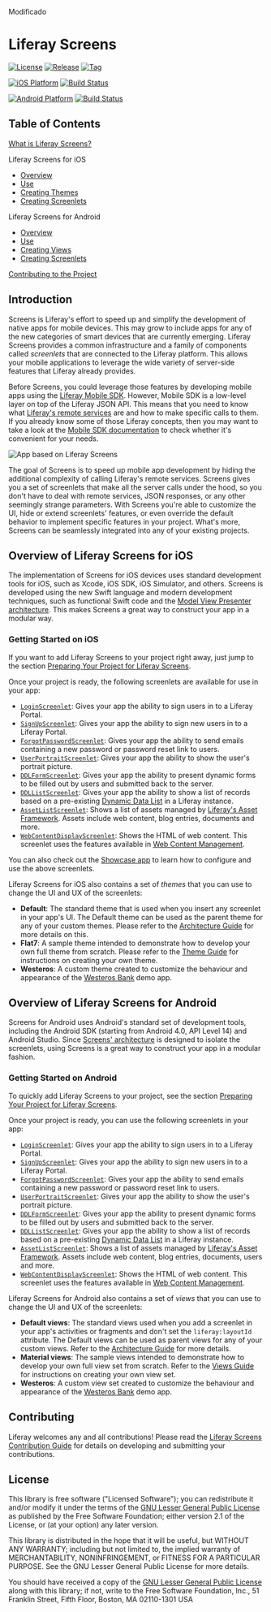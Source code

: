 Modificado
# Liferay Screens

[![License](http://img.shields.io/badge/license-LGPL_2.1-red.svg?style=flat-square)](http://opensource.org/licenses/LGPL-2.1) [![Release](http://img.shields.io/badge/release-Beta_3-orange.svg?style=flat-square)](https://github.com/liferay/liferay-screens/releases/) [![Tag](http://img.shields.io/github/tag/liferay/liferay-screens.svg?style=flat-square)](https://github.com/liferay/liferay-screens/tags/)

[![iOS Platform](http://img.shields.io/badge/platform-iOS_7+-blue.svg?style=flat-square)](https://github.com/liferay/liferay-screens/tree/master/ios) [![Build Status](http://img.shields.io/travis/liferay/liferay-screens.svg?style=flat-square)](https://travis-ci.org/liferay/liferay-screens/)

[![Android Platform](http://img.shields.io/badge/platform-Android_4.0-green.svg?style=flat-square)](https://github.com/liferay/liferay-screens/tree/master/android) [![Build Status](http://img.shields.io/travis/liferay/liferay-screens.svg?style=flat-square)](https://travis-ci.org/liferay/liferay-screens/)

## Table of Contents

[What is Liferay Screens?](#introduction)

Liferay Screens for iOS
- [Overview](#overview-of-liferay-screens-for-ios)
- [Use](ios/README.md)
- [Creating Themes](ios/Documentation/theme_creation.md)
- [Creating Screenlets](ios/Documentation/screenlet_creation.md)

Liferay Screens for Android
- [Overview](#overview-of-liferay-screens-for-android)
- [Use](android/README.md)
- [Creating Views](android/documentation/view_creation.md)
- [Creating Screenlets](android/documentation/screenlet_creation.md)

[Contributing to the Project](CONTRIBUTING.md)

## Introduction

Screens is Liferay's effort to speed up and simplify the development of native apps for mobile devices. This may grow to include apps for any of the new categories of smart devices that are currently emerging. Liferay Screens provides a common infrastructure and a family of components called *screenlets* that are connected to the Liferay platform. This allows your mobile applications to leverage the wide variety of server-side features that Liferay already provides.

Before Screens, you could leverage those features by developing mobile apps using the [Liferay Mobile SDK](https://www.liferay.com/community/liferay-projects/liferay-mobile-sdk/overview). However, Mobile SDK is a low-level layer on top of the Liferay JSON API. This means that you need to know what [Liferay's remote services](https://www.liferay.com/documentation/liferay-portal/6.2/development/-/ai/accessing-services-remotely-liferay-portal-6-2-dev-guide-05-en) are and how to make specific calls to them. If you already know some of those Liferay concepts, then you may want to take a look at the [Mobile SDK documentation](https://dev.liferay.com/develop/tutorials/-/knowledge_base/6-2/mobile) to check whether it's convenient for your needs.

![App based on Liferay Screens](ios/Documentation/Images/screens-phone.png)

The goal of Screens is to speed up mobile app development by hiding the additional complexity of calling Liferay's remote services. Screens gives you a set of screenlets that make all the server calls under the hood, so you don't have to deal with remote services, JSON responses, or any other seemingly strange parameters. With Screens you're able to customize the UI, hide or extend screenlets' features, or even override the default behavior to implement specific features in your project. What's more, Screens can be seamlessly integrated into any of your existing projects.

## Overview of Liferay Screens for iOS

The implementation of Screens for iOS devices uses standard development tools for iOS, such as Xcode, iOS SDK, iOS Simulator, and others. Screens is developed using the new Swift language and modern development techniques, such as functional Swift code and the [Model View Presenter architecture](http://en.wikipedia.org/wiki/Model%E2%80%93view%E2%80%93presenter). This makes Screens a great way to construct your app in a modular way.

### Getting Started on iOS

If you want to add Liferay Screens to your project right away, just jump to the section [Preparing Your Project for Liferay Screens](ios#preparing-your-project-for-liferay-screens).

Once your project is ready, the following screenlets are available for use in your app:

- [`LoginScreenlet`](ios/Documentation/LoginScreenlet.md): Gives your app the ability to sign users in to a Liferay Portal.
- [`SignUpScreenlet`](ios/Documentation/SignUpScreenlet.md): Gives your app the ability to sign new users in to a Liferay Portal.
- [`ForgotPasswordScreenlet`](ios/Documentation/ForgotPasswordScreenlet.md): Gives your app the ability to send emails containing a new password or password reset link to users.
- [`UserPortraitScreenlet`](ios/Documentation/UserPortraitScreenlet.md): Gives your app the ability to show the user's portrait picture.
- [`DDLFormScreenlet`](ios/Documentation/DDLFormScreenlet.md): Gives your app the ability to present dynamic forms to be filled out by users and submitted back to the server.
- [`DDLListScreenlet`](ios/Documentation/DDLListScreenlet.md): Gives your app the ability to show a list of records based on a pre-existing [Dynamic Data List](https://dev.liferay.com/discover/portal/-/knowledge_base/6-2/using-web-forms-and-dynamic-data-lists) in a Liferay instance.
- [`AssetListScreenlet`](ios/Documentation/AssetListScreenlet.md): Shows a list of assets managed by [Liferay's Asset Framework](https://www.liferay.com/documentation/liferay-portal/6.2/development/-/ai/asset-framework-liferay-portal-6-2-dev-guide-06-en). Assets include web content, blog entries, documents and more.
- [`WebContentDisplayScreenlet`](ios/Documentation/WebContentDisplayScreenlet.md): Shows the HTML of web content. This screenlet uses the features available in [Web Content Management](https://dev.liferay.com/discover/portal/-/knowledge_base/6-2/web-content-management).

You can also check out the [Showcase app](ios/Samples/README.md) to learn how to configure and use the above screenlets.

Liferay Screens for iOS also contains a set of *themes* that you can use to change the UI and UX of the screenlets:

- **Default**: The standard theme that is used when you insert any screenlet in your app's UI. The Default theme can be used as the parent theme for any of your custom themes. Please refer to the [Architecture Guide](ios/Documentation/architecture.md#theme-layer) for more details on this.
- **Flat7**: A sample theme intended to demonstrate how to develop your own full theme from scratch. Please refer to the [Theme Guide](ios/Documentation/themes.md) for instructions on creating your own theme.
- **Westeros**: A custom theme created to customize the behaviour and appearance of the [Westeros Bank](ios/Samples/WesterosBank/README.md) demo app.


## Overview of Liferay Screens for Android

Screens for Android uses Android's standard set of development tools, including the Android SDK (starting from Android 4.0, API Level 14) and Android Studio. Since [Screens' architecture](android/documentation/architecture.md) is designed to isolate the screenlets, using Screens is a great way to construct your app in a modular fashion.

### Getting Started on Android

To quickly add Liferay Screens to your project, see the section [Preparing Your Project for Liferay Screens](android#preparing-your-project-for-liferay-screens).

Once your project is ready, you can use the following screenlets in your app:

- [`LoginScreenlet`](android/documentation/LoginScreenlet.md): Gives your app the ability to sign users in to a Liferay Portal.
- [`SignUpScreenlet`](android/documentation/SignUpScreenlet.md): Gives your app the ability to sign new users in to a Liferay Portal.
- [`ForgotPasswordScreenlet`](android/documentation/ForgotPasswordScreenlet.md): Gives your app the ability to send emails containing a new password or password reset link to users.
- [`UserPortraitScreenlet`](android/documentation/UserPortraitScreenlet.md): Gives your app the ability to show the user's portrait picture.
- [`DDLFormScreenlet`](android/documentation/DDLFormScreenlet.md): Gives your app the ability to present dynamic forms to be filled out by users and submitted back to the server.
- [`DDLListScreenlet`](android/documentation/DDLListScreenlet.md): Gives your app the ability to show a list of records based on a pre-existing [Dynamic Data List](https://dev.liferay.com/discover/portal/-/knowledge_base/6-2/using-web-forms-and-dynamic-data-lists) in a Liferay instance.
- [`AssetListScreenlet`](android/documentation/AssetListScreenlet.md): Shows a list of assets managed by [Liferay's Asset Framework](https://www.liferay.com/documentation/liferay-portal/6.2/development/-/ai/asset-framework-liferay-portal-6-2-dev-guide-06-en). Assets include web content, blog entries, documents, users and more.
- [`WebContentDisplayScreenlet`](android/documentation/WebContentDisplayScreenlet.md): Shows the HTML of web content. This screenlet uses the features available in [Web Content Management](https://dev.liferay.com/discover/portal/-/knowledge_base/6-2/web-content-management).

Liferay Screens for Android also contains a set of *views* that you can use to change the UI and UX of the screenlets:

- **Default views**: The standard views used when you add a screenlet in your app's activities or fragments and don't set the `liferay:layoutId` attribute. The Default views can be used as parent views for any of your custom views. Refer to the [Architecture Guide](android/documentation/architecture.md#view-layer) for more details.
- **Material views**: The sample views intended to demonstrate how to develop your own full view set from scratch. Refer to the [Views Guide](android/documentation/views.md) for instructions on creating your own view set.
- **Westeros**: A custom view set created to customize the behaviour and appearance of the [Westeros Bank](android/samples/bankofwesteros/README.md) demo app.

## Contributing

Liferay welcomes any and all contributions! Please read the [Liferay Screens Contribution Guide](CONTRIBUTING.md) for details on developing and submitting your contributions.

## License

This library is free software ("Licensed Software"); you can redistribute it and/or modify it under the terms of the [GNU Lesser General Public License](http://www.gnu.org/licenses/lgpl-2.1.html) as
published by the Free Software Foundation; either version 2.1 of the License, or (at your option) any later version.

This library is distributed in the hope that it will be useful, but WITHOUT ANY WARRANTY; including but not limited to, the implied warranty of MERCHANTABILITY, NONINFRINGEMENT, or FITNESS FOR A PARTICULAR PURPOSE. See the GNU Lesser General Public License for more details.

You should have received a copy of the [GNU Lesser General Public
License](http://www.gnu.org/licenses/lgpl-2.1.html) along with this library; if not, write to the Free Software Foundation, Inc., 51 Franklin Street, Fifth
Floor, Boston, MA 02110-1301 USA
